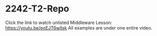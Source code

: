 # 2242-T2-Repo
Click the link to watch unlisted Middleware Lesson: https://youtu.be/eoEJT6wlIsk
All examples are under one entire video. 
